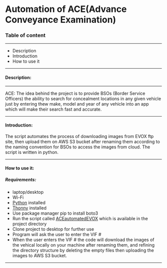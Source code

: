 # Automation of ACE(Advance Conveyance Examination)

### Table of content
---
- Description
- Introduction
- How to use it


---
#### Description:
---
ACE: The idea behind the project is to provide BSOs (Border Service Officers) the ability to search for concealment locations in any given vehicle just by entering thew make, model  and year of any vehicle  into an app which will make their  search fast and accurate.

---
#### Introduction:

The script automates the process of downloading images from EVOX ftp site, then upload them on AWS S3 bucket after renaming them according to the naming convention for BSOs to access the images from cloud.
The script is written in python.

---
#### How to use it:
##### Requirements:
- laptop/desktop
- Wi-Fi
- [Python](https://www.python.org/downloads) installed
- [Thonny](https://thonny.org) installed
- Use package manager pip to install boto3
- Run the script called [ACEautomatedEVOX](https://github.com/bushra460/ProjectACE/commit/d0ae79a14001962c7227ab8a235bcb13ff87b554) which is available in the project directory
- Clone project to desktop for further use
- Program will ask the user to enter the VIF #
- When the user enters the VIF # the code will download the images of the vehical locally on your machine after renaming them, and refining the directory structure by deleting the empty files then uploading the images to AWS S3 bucket.
---

